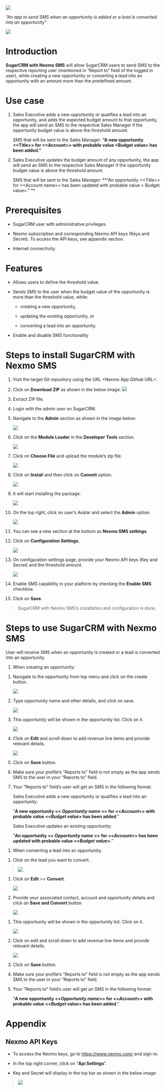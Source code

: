 <img src="https://github.com/AdvaiyaLabs/SugarCRM-with-Nexmo-SMS/blob/master/docs/image1.png">

*“An app to send SMS when an opportunity is added or a lead is converted into an opportunity”*

<img src="https://github.com/AdvaiyaLabs/SugarCRM-with-Nexmo-SMS/blob/master/docs/image2.png">

Introduction
============

**SugarCRM with Nexmo SMS** will allow SugarCRM users to send SMS to the respective reporting user (mentioned in “Report to” field of the logged in user), while creating a new opportunity or converting a lead into an opportunity with an amount more than the predefined amount.

Use case
========

1.  Sales Executive adds a new opportunity or qualifies a lead into an opportunity, and adds the expected budget amount to that opportunity, the app will send an SMS to the respective Sales Manager if the opportunity budget value is above the threshold amount.

    SMS that will be sent to the Sales Manager: **“A new opportunity &lt;&lt;Title&gt;&gt; for &lt;&lt;Account&gt;&gt; with probable value &lt;Budget value&gt; has been added.”**

2.  Sales Executive updates the budget amount of any opportunity, the app will send an SMS to the respective Sales Manager if the opportunity budget value is above the threshold amount.

    SMS that will be sent to the Sales Manager: **“An opportunity &lt;&lt;Title&gt;&gt; for &lt;&lt;Account name&gt;&gt; has been updated with probable value &lt; Budget value&gt;.” **

Prerequisites 
==============

-   SugarCRM user with administrative privileges.

-   Nexmo subscription and corresponding Nexmo API keys (Keys and Secret). To access the API keys, see appendix section.

-   Internet connectivity.

Features 
=========

-   Allows users to define the threshold value.

-   Sends SMS to the user when the budget value of the opportunity is more than the threshold value, while:

    -   creating a new opportunity,

    -   updating the existing opportunity, or

    -   converting a lead into an opportunity.

-   Enable and disable SMS functionality

Steps to install SugarCRM with Nexmo SMS
========================================

1.  Visit the target Git repository using the URL &lt;Nexmo App Github URL&gt;.

2.  Click on **Download ZIP** as shown in the below image:
    <img src="https://github.com/AdvaiyaLabs/SugarCRM-with-Nexmo-SMS/blob/master/docs/image3.png">

3.  Extract ZIP file.

4.  Login with the admin user on SugarCRM.

5.  Navigate to the **Admin** section as shown in the image below:

    <img src="https://github.com/AdvaiyaLabs/SugarCRM-with-Nexmo-SMS/blob/master/docs/image4.png">

6.  Click on the **Module Loader** in the **Developer Tools** section.

    <img src="https://github.com/AdvaiyaLabs/SugarCRM-with-Nexmo-SMS/blob/master/docs/image5.png">

7.  Click on **Choose File** and upload the module’s zip file.

    <img src="https://github.com/AdvaiyaLabs/SugarCRM-with-Nexmo-SMS/blob/master/docs/image6.png">

8.  Click on **Instal**l and then click on **Commit** option.

    <img src="https://github.com/AdvaiyaLabs/SugarCRM-with-Nexmo-SMS/blob/master/docs/image7.png">

9.  It will start installing the package.

    <img src="https://github.com/AdvaiyaLabs/SugarCRM-with-Nexmo-SMS/blob/master/docs/image8.png">

10. On the top right, click on user’s Avatar and select the **Admin** option.

    <img src="https://github.com/AdvaiyaLabs/SugarCRM-with-Nexmo-SMS/blob/master/docs/image4.png">

11. You can see a new section at the bottom as **Nexmo SMS settings**.

12. Click on **Configuration Settings.**

    <img src="https://github.com/AdvaiyaLabs/SugarCRM-with-Nexmo-SMS/blob/master/docs/image9.png">

13. On configuration settings page, provide your Nexmo API keys (Key and Secret) and the threshold amount.

    <img src="https://github.com/AdvaiyaLabs/SugarCRM-with-Nexmo-SMS/blob/master/docs/image10.png">

14. Enable SMS capability in your platform by checking the **Enable SMS** checkbox.

15. Click on **Save**.

> SugarCRM with Nexmo SMS’s installation and configuration is done.

<span id="_Toc432770621" class="anchor"></span>

Steps to use SugarCRM with Nexmo SMS
====================================

User will receive SMS when an opportunity is created or a lead is converted into an opportunity.

1.  When creating an opportunity:

<!-- -->

1.  Navigate to the opportunity from top menu and click on the create button.

    <img src="https://github.com/AdvaiyaLabs/SugarCRM-with-Nexmo-SMS/blob/master/docs/image11.png">

2.  Type opportunity name and other details, and click on save.

    <img src="https://github.com/AdvaiyaLabs/SugarCRM-with-Nexmo-SMS/blob/master/docs/image12.png">

3.  This opportunity will be shown in the opportunity list. Click on it.

    <img src="https://github.com/AdvaiyaLabs/SugarCRM-with-Nexmo-SMS/blob/master/docs/image13.png">

4.  Click on **Edit** and scroll down to add revenue line items and provide relevant details.

    <img src="https://github.com/AdvaiyaLabs/SugarCRM-with-Nexmo-SMS/blob/master/docs/image14.png">

5.  Click on **Save** button.

6.  Make sure your profile’s “Reports to” field is not empty as the app sends SMS to the user in your “Reports to” field.

7.  Your “Reports to” field’s user will get an SMS in the following format.

    Sales Executive adds a new opportunity or qualifies a lead into an opportunity:

    “**A new opportunity &lt;&lt; *Opportunity name* &gt;&gt; for &lt;&lt;*Account*&gt;&gt; with probable value &lt;&lt;*Budget value*&gt; has been added**.”

    Sales Executive updates an existing opportunity:

    “**An opportunity &lt;&lt; *Opportunity name* &gt;&gt; for &lt;&lt;*Account*&gt;&gt; has been updated with probable value &lt;&lt;*Budget value*&gt;**.”

<!-- -->

1.  When converting a lead into an opportunity.

<!-- -->

1.  Click on the lead you want to convert.

> <img src="https://github.com/AdvaiyaLabs/SugarCRM-with-Nexmo-SMS/blob/master/docs/image15.png">

1.  Click on **Edit** &gt;&gt; **Convert**.

    <img src="https://github.com/AdvaiyaLabs/SugarCRM-with-Nexmo-SMS/blob/master/docs/image16.png">

2.  Provide your associated contact, account and opportunity details and click on **Save and Convert** button

    <img src="https://github.com/AdvaiyaLabs/SugarCRM-with-Nexmo-SMS/blob/master/docs/image17.png">

<!-- -->

1.  This opportunity will be shown in the opportunity list. Click on it.

    <img src="https://github.com/AdvaiyaLabs/SugarCRM-with-Nexmo-SMS/blob/master/docs/image13.png">

2.  Click on edit and scroll down to add revenue line items and provide relevant details.

    <img src="https://github.com/AdvaiyaLabs/SugarCRM-with-Nexmo-SMS/blob/master/docs/image14.png">

3.  Click on **Save** button.

4.  Make sure your profile’s “Reports to” field is not empty as the app sends SMS to the user in your “Reports to” field.

5.  Your “Reports to” field’s user will get an SMS in the following format:

    “**A new opportunity &lt;&lt;*Opportunity name*&gt;&gt; for &lt;&lt;*Account*&gt;&gt; with probable value &lt;&lt;*Budget value*&gt; has been added**.”

<span id="_Toc432770622" class="anchor"></span>

Appendix
========

<span id="_Toc432770623" class="anchor"><span id="_Toc436392225" class="anchor"></span></span>Nexmo API Keys
------------------------------------------------------------------------------------------------------------

-   To access the Nexmo keys, go to <https://www.nexmo.com/> and sign-in.

-   In the top right corner, click on “**Api Settings**”.

-   Key and Secret will display in the top bar as shown in the below image:

> <img src="https://github.com/AdvaiyaLabs/SugarCRM-with-Nexmo-SMS/blob/master/docs/image18.png">

